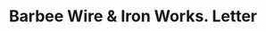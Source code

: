---
doi: 10.7916/D8VM5Q9M
date_other: '1898'
date_other_textual: '1898'
form: correspondence
genre:
- Letters (correspondence)
name:
- Barbee Wire & Iron Works
object_in_context_url: https://biggert.cul.columbia.edu/items/view/ave_biggert_00160
subject_hierarchical_geographic:
- Chicago, Illinois, United States
subject_name:
- Barbee Wire & Iron Works
title: Barbee Wire & Iron Works. Letter
sort_title: Barbee Wire & Iron Works. Letter
call_number: ave_biggert_00160
coordinates:
- 41.83694444444445,-87.68472222222222
pid: ave_biggert_00160
identifiers: ave_biggert_00160
thumbnail: false
permalink: /biggert/ave_biggert_00160/
layout: iiif-image-page
---